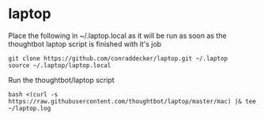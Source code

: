 laptop
======

Place the following in ~/.laptop.local as it will be run as soon as the thoughtbot laptop script is finished with it's job

```
git clone https://github.com/conraddecker/laptop.git ~/.laptop
source ~/.laptop/laptop.local
```

Run the thoughtbot/laptop script

```
bash <(curl -s https://raw.githubusercontent.com/thoughtbot/laptop/master/mac) |& tee ~/laptop.log
```
